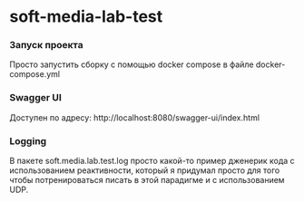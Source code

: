 # soft-media-lab-test

### Запуск проекта

Просто запустить сборку с помощью docker compose в файле docker-compose.yml

### Swagger UI

Доступен по адресу: http://localhost:8080/swagger-ui/index.html

### Logging

В пакете soft.media.lab.test.log просто какой-то пример дженерик кода с использованием реактивности, который я придумал просто для того чтобы потренироваться писать в этой парадигме и с использованием UDP.
